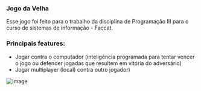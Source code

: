 ### Jogo da Velha

Esse jogo foi feito para o trabalho da disciplina de Programação III para o curso de sistemas de informação - Faccat.

### Principais features:

* Jogar contra o computador (inteligência programada para tentar vencer o jogo ou defender jogadas que resultem em vitória do adversário)
* Jogar multiplayer (local) contra outro jogador)

![image](https://github.com/Flamarionfp/tic-tac-toe-java/assets/83596149/0c8aec61-1488-4d8c-a9ff-cab0615c3899)

